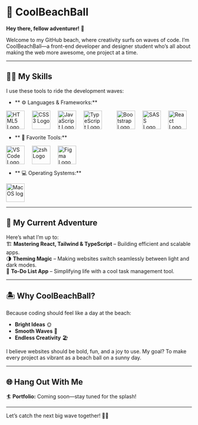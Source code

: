 # 🌊 CoolBeachBall  

**Hey there, fellow adventurer!** 👋  

Welcome to my GitHub beach, where creativity surfs on waves of code. I’m CoolBeachBall—a front-end developer and designer student who’s all about making the web more awesome, one project at a time.  

---

## 🏄‍♂️ My Skills  

I use these tools to ride the development waves:  
- ** ⚙️ Languages & Frameworks:**  
<div style="display: flex; align-items: center; gap: 20px;">
  <img src="https://cdn.jsdelivr.net/gh/devicons/devicon/icons/html5/html5-original.svg" alt="HTML5 Logo" style="width: 50px; height: auto;" />
  <img src="https://cdn.jsdelivr.net/gh/devicons/devicon/icons/css3/css3-original.svg" alt="CSS3 Logo" style="width: 50px; height: auto;" />
  <img src="https://cdn.jsdelivr.net/gh/devicons/devicon/icons/javascript/javascript-original.svg" alt="JavaScript Logo" style="width: 50px; height: auto;" />
  <img src="https://cdn.jsdelivr.net/gh/devicons/devicon/icons/typescript/typescript-original.svg" alt="TypeScript Logo" style="width: 50px; height: auto;" /><br />
  <img src="https://cdn.jsdelivr.net/gh/devicons/devicon/icons/bootstrap/bootstrap-original.svg" alt="Bootstrap Logo" style="width: 50px; height: auto;" />
  <img src="https://cdn.jsdelivr.net/gh/devicons/devicon/icons/sass/sass-original.svg" alt="SASS Logo" style="width: 50px; height: auto;" />
  <img src="https://cdn.jsdelivr.net/gh/devicons/devicon/icons/react/react-original.svg" alt="React Logo" style="width: 50px; height: auto;" />
</div>   

- ** 🔨 Favorite Tools:**  
<div style="display: flex; align-items: center; gap: 20px;">
  <img src="https://cdn.jsdelivr.net/gh/devicons/devicon/icons/vscode/vscode-original.svg" alt="VS Code Logo" style="width: 50px; height: auto;" />
  <img src="https://cdn.jsdelivr.net/gh/devicons/devicon/icons/bash/bash-original.svg" alt="zsh Logo" style="width: 50px; height: auto;" />
  <img src="https://cdn.jsdelivr.net/gh/devicons/devicon/icons/figma/figma-original.svg" alt="Figma Logo" style="width: 50px; height: auto;" />
</div>  

- ** 💻 Operating Systems:**
<div style="display: flex; align-items: center; gap: 20px;">
  <img src="https://cdn.jsdelivr.net/gh/devicons/devicon/icons/apple/apple-original.svg" alt="MacOS log" style="width: 50px; height: auto;" />
</div>


---

## 🌟 My Current Adventure  

Here’s what I’m up to:  
🏗 **Mastering React, Tailwind & TypeScript** – Building efficient and scalable apps.  
🌗 **Theming Magic** – Making websites switch seamlessly between light and dark modes.  
📝 **To-Do List App** – Simplifying life with a cool task management tool.  

---

## 🏝 Why CoolBeachBall?  

Because coding should feel like a day at the beach:  
- **Bright Ideas** 🌞  
- **Smooth Waves** 🌊  
- **Endless Creativity** 🏖️  

I believe websites should be bold, fun, and a joy to use. My goal? To make every project as vibrant as a beach ball on a sunny day.  

---

## 🌐 Hang Out With Me  

🏄 **Portfolio:** Coming soon—stay tuned for the splash!

---

Let’s catch the next big wave together! 🌊✨



<!---
coolbeachball/coolbeachball is a ✨ special ✨ repository because its `README.md` (this file) appears on your GitHub profile.
You can click the Preview link to take a look at your changes.
--->
